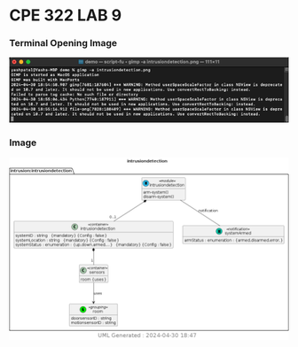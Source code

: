 # CPE 322 LAB 9


### Terminal Opening Image
![image](../Images/Lab09/term.png)


### Image
![image](../Images/Lab09/img.png)
